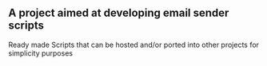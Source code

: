 <h2>A project aimed at developing email sender scripts</h2>
Ready made Scripts that can be hosted and/or ported into other projects for simplicity purposes
